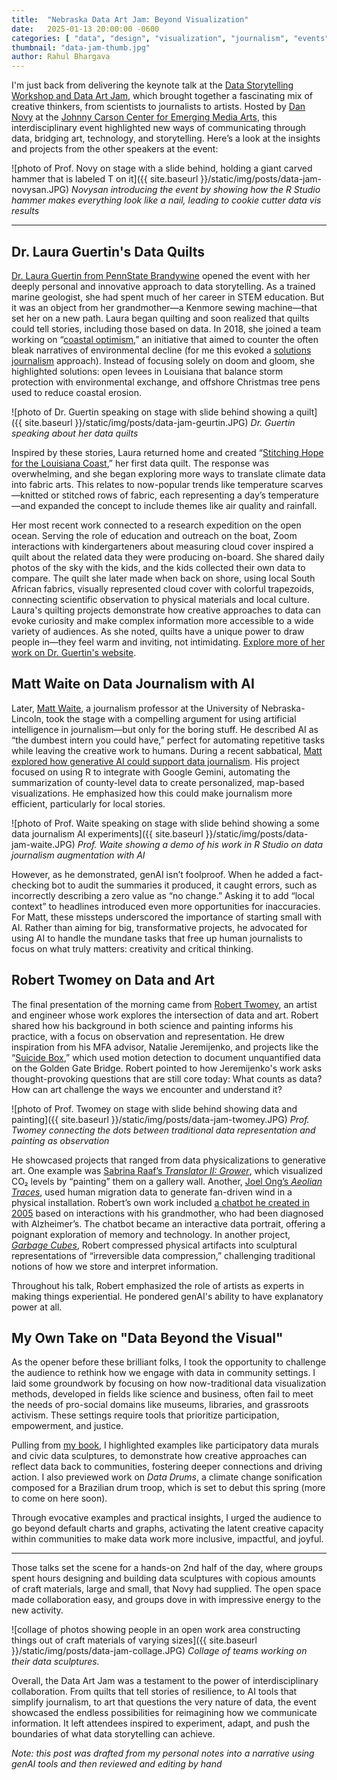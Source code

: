```yaml
---
title:  "Nebraska Data Art Jam: Beyond Visualization"
date:   2025-01-13 20:00:00 -0600
categories: [ "data", "design", "visualization", "journalism", "events", "data-literacy", "ai" ]
thumbnail: "data-jam-thumb.jpg"
author: Rahul Bhargava
---
```


I'm just back from delivering the keynote talk at the [Data Storytelling Workshop and Data Art Jam](https://arts.unl.edu/carson-center/data-storytelling/), which brought together a fascinating mix of creative thinkers, from scientists to journalists to artists. Hosted by [Dan Novy](https://arts.unl.edu/carson-center/person/dan-novy/) at the [Johnny Carson Center for Emerging Media Arts](https://arts.unl.edu/carson-center/), this interdisciplinary event highlighted new ways of communicating through data, bridging art, technology, and storytelling. Here’s a look at the insights and projects from the other speakers at the event:

![photo of Prof. Novy on stage with a slide behind, holding a giant carved hammer that is labeled T on it]({{ site.baseurl }}/static/img/posts/data-jam-novysan.JPG)
*Novysan introducing the event by showing how the R Studio hammer makes everything look like a nail, leading to cookie cutter data vis results*

---

## Dr. Laura Guertin's Data Quilts

[Dr. Laura Guertin from PennState Brandywine](https://www.brandywine.psu.edu/person/laura-guertin) opened the event with her deeply personal and innovative approach to data storytelling. As a trained marine geologist, she had spent much of her career in STEM education. But it was an object from her grandmother—a Kenmore sewing machine—that set her on a new path. Laura began quilting and soon realized that quilts could tell stories, including those based on data. In 2018, she joined a team working on “[coastal optimism](https://www.youtube.com/watch?v=kvR5mx8Qg3k),” an initiative that aimed to counter the often bleak narratives of environmental decline (for me this evoked a [solutions journalism](https://www.solutionsjournalism.org) approach). Instead of focusing solely on doom and gloom, she highlighted solutions: open levees in Louisiana that balance storm protection with environmental exchange, and offshore Christmas tree pens used to reduce coastal erosion.

![photo of Dr. Guertin speaking on stage with slide behind showing a quilt]({{ site.baseurl }}/static/img/posts/data-jam-geurtin.JPG)
*Dr. Guertin speaking about her data quilts*

Inspired by these stories, Laura returned home and created “[Stitching Hope for the Louisiana Coast](https://journeysofdrg.org/2021/06/30/full-collection-stitching-hope/),” her first data quilt. The response was overwhelming, and she began exploring more ways to translate climate data into fabric arts. This relates to now-popular trends like temperature scarves—knitted or stitched rows of fabric, each representing a day’s temperature—and expanded the concept to include themes like air quality and rainfall.

Her most recent work connected to a research expedition on the open ocean. Serving the role of education and outreach on the boat, Zoom interactions with kindergarteners about measuring cloud cover inspired a quilt about the related data they were producing on-board. She shared daily photos of the sky with the kids, and the kids collected their own data to compare. The quilt she later made when back on shore, using local South African fabrics, visually represented cloud cover with colorful trapezoids, connecting scientific observation to physical materials and local culture. Laura's quilting projects demonstrate how creative approaches to data can evoke curiosity and make complex information more accessible to a wide variety of audiences. As she noted, quilts have a unique power to draw people in—they feel warm and inviting, not intimidating. [Explore more of her work on Dr. Guertin's website](https://journeysofdrg.org/tag/sciquilt/).

## Matt Waite on Data Journalism with AI

Later, [Matt Waite](https://journalism.unl.edu/person/matt-waite/), a journalism professor at the University of Nebraska-Lincoln, took the stage with a compelling argument for using artificial intelligence in journalism—but only for the boring stuff. He described AI as “the dumbest intern you could have,” perfect for automating repetitive tasks while leaving the creative work to humans. During a recent sabbatical, [Matt explored how generative AI could support data journalism](https://mattwaite.github.io/posts/a-simple-example-ai-agents-doing-journalism/). His project focused on using R to integrate with Google Gemini, automating the summarization of county-level data to create personalized, map-based visualizations. He emphasized how this could make journalism more efficient, particularly for local stories. 

![photo of Prof. Waite speaking on stage with slide behind showing a some data journalism AI experiments]({{ site.baseurl }}/static/img/posts/data-jam-waite.JPG)
*Prof. Waite showing a demo of his work in R Studio on data journalism augmentation with AI*

However, as he demonstrated, genAI isn’t foolproof. When he added a fact-checking bot to audit the summaries it produced, it caught errors, such as incorrectly describing a zero value as “no change.” Asking it to add “local context” to headlines introduced even more opportunities for inaccuracies. For Matt, these missteps underscored the importance of starting small with AI. Rather than aiming for big, transformative projects, he advocated for using AI to handle the mundane tasks that free up human journalists to focus on what truly matters: creativity and critical thinking.

## Robert Twomey on Data and Art

The final presentation of the morning came from [Robert Twomey](https://roberttwomey.com/about/), an artist and engineer whose work explores the intersection of data and art. Robert shared how his background in both science and painting informs his practice, with a focus on observation and representation. He drew inspiration from his MFA advisor, Natalie Jeremijenko, and projects like the “[Suicide Box](https://www.bureauit.org/sbox/),” which used motion detection to document unquantified data on the Golden Gate Bridge. Robert pointed to how Jeremijenko's work asks thought-provoking questions that are still core today: What counts as data? How can art challenge the ways we encounter and understand it?

![photo of Prof. Twomey on stage with slide behind showing data and painting]({{ site.baseurl }}/static/img/posts/data-jam-twomey.JPG)
*Prof. Twomey connecting the dots between traditional data representation and painting as observation*

He showcased projects that ranged from data physicalizations to generative art. One example was [Sabrina Raaf’s *Translator II: Grower*](https://raaf.org/Electronic_Works/Grower/Grower_frames.html), which visualized CO₂ levels by “painting” them on a gallery wall. Another, [Joel Ong’s *Aeolian Traces*](https://sensorium.ampd.yorku.ca/aeolian-traces/), used human migration data to generate fan-driven wind in a physical installation. Robert’s own work included [a chatbot he created in 2005](https://roberttwomey.com/megahal-grandmommy/) based on interactions with his grandmother, who had been diagnosed with Alzheimer’s. The chatbot became an interactive data portrait, offering a poignant exploration of memory and technology. In another project, *[Garbage Cubes](https://roberttwomey.com/garbage-cubes/)*, Robert compressed physical artifacts into sculptural representations of “irreversible data compression,” challenging traditional notions of how we store and interpret information.

Throughout his talk, Robert emphasized the role of artists as experts in making things experiential. He pondered genAI's ability to have explanatory power at all.

## My Own Take on "Data Beyond the Visual"

As the opener before these brilliant folks, I took the opportunity to challenge the audience to rethink how we engage with data in community settings. I laid some groundwork by focusing on how now-traditional data visualization methods, developed in fields like science and business, often fail to meet the needs of pro-social domains like museums, libraries, and grassroots activism. These settings require tools that prioritize participation, empowerment, and justice.

Pulling from [my book](https://communitydatabook.com), I highlighted examples like participatory data murals and civic data sculptures, to demonstrate how creative approaches can reflect data back to communities, fostering deeper connections and driving action. I also previewed work on *Data Drums*, a climate change sonification composed for a Brazilian drum troop, which is set to debut this spring (more to come on here soon).

Through evocative examples and practical insights, I urged the audience to go beyond default charts and graphs, activating the latent creative capacity within communities to make data work more inclusive, impactful, and joyful.

---

Those talks set the scene for a hands-on 2nd half of the day, where groups spent hours designing and building data sculptures with copious amounts of craft materials, large and small, that Novy had supplied. The open space made collaboration easy, and groups dove in with impressive energy to the new activity. 

![collage of photos showing people in an open work area constructing things out of craft materials of varying sizes]({{ site.baseurl }}/static/img/posts/data-jam-collage.JPG)
*Collage of teams working on their data sculptures.*

Overall, the Data Art Jam was a testament to the power of interdisciplinary collaboration. From quilts that tell stories of resilience, to AI tools that simplify journalism, to art that questions the very nature of data, the event showcased the endless possibilities for reimagining how we communicate information. It left attendees inspired to experiment, adapt, and push the boundaries of what data storytelling can achieve.

*Note: this post was drafted from my personal notes into a narrative using genAI tools and then reviewed and editing by hand*
